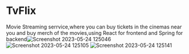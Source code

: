 # TvFlix
Movie Streaming serrvice,where you can buy tickets in the cinemas near you and buy merch of the movies,using React for frontend and Spring for backend![Screenshot 2023-05-24 125046](https://github.com/pilatdenis99/TvFlix/assets/108524025/ef2c1209-cfec-4cdb-9a9a-0e8fbe62409e)
![Screenshot 2023-05-24 125105](https://github.com/pilatdenis99/TvFlix/assets/108524025/f4856667-1cea-4db3-85f9-7ad4e79aa304)
![Screenshot 2023-05-24 125141](https://github.com/pilatdenis99/TvFlix/assets/108524025/be02df96-0362-4c3b-a9ad-442699790372)

